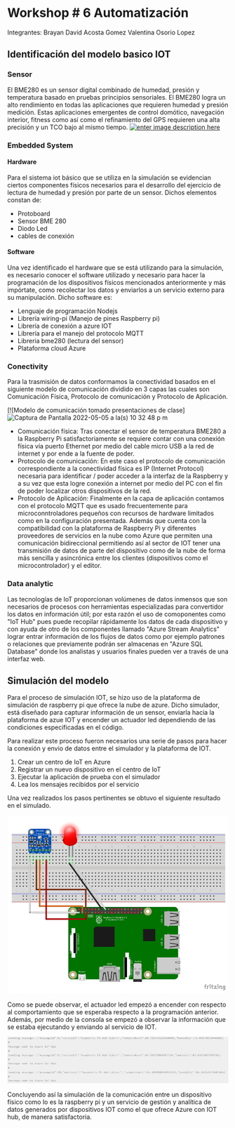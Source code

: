 # Workshop # 6 Automatización

Integrantes:
Brayan David Acosta Gomez 
Valentina Osorio Lopez

## [](https://github.com/Dacosta011/Workshop6#identificaci%C3%B3n-del-modelo-basico-iot)Identificación del modelo basico IOT

### [](https://github.com/Dacosta011/Workshop6#sensor)Sensor

El BME280 es un sensor digital combinado de humedad, presión y temperatura basado en pruebas principios sensoriales. El BME280 logra un alto rendimiento en todas las aplicaciones que requieren humedad y presión medición. Estas aplicaciones emergentes de control domótico, navegación interior, fitness como así como el refinamiento del GPS requieren una alta precisión y un TCO bajo al mismo tiempo.  [![enter image description here](https://camo.githubusercontent.com/ace5b50edeedf6946e0094dc6787f77d5f7e8e6e5634ed59e5f9d4c8fa58f6db/68747470733a2f2f7469656e64612e627269636f6765656b2e636f6d2f363732322d746869636b626f785f64656661756c742f73656e736f722d64652d74656d70657261747572612d68756d656461642d792d70726573696f6e2d626d653238302e6a7067)](https://camo.githubusercontent.com/ace5b50edeedf6946e0094dc6787f77d5f7e8e6e5634ed59e5f9d4c8fa58f6db/68747470733a2f2f7469656e64612e627269636f6765656b2e636f6d2f363732322d746869636b626f785f64656661756c742f73656e736f722d64652d74656d70657261747572612d68756d656461642d792d70726573696f6e2d626d653238302e6a7067)

### [](https://github.com/Dacosta011/Workshop6#embedded-system)Embedded System

#### [](https://github.com/Dacosta011/Workshop6#hardware)Hardware

Para el sistema iot básico que se utiliza en la simulación se evidencian ciertos componentes físicos necesarios para el desarrollo del ejercicio de lectura de humedad y presión por parte de un sensor. Dichos elementos constan de:

-   Protoboard
-   Sensor BME 280
-   Diodo Led
-   cables de conexión

#### [](https://github.com/Dacosta011/Workshop6#software)Software

Una vez identificado el hardware que se está utilizando para la simulación, es necesario conocer el software utilizado y necesario para hacer la programación de los dispositivos físicos mencionados anteriormente y más impórtate, como recolectar los datos y enviarlos a un servicio externo para su manipulación. Dicho software es:

-   Lenguaje de programación Nodejs
-   Librería wiring-pi (Manejo de pines Raspberry pi)
-   Librería de conexión a azure IOT
-   Librería para el manejo del protocolo MQTT
-   Libreria bme280 (lectura del sensor)
-   Plataforma cloud Azure

### [](https://github.com/Dacosta011/Workshop6#conectivity)Conectivity 
Para la trasmisión de datos conformamos la conectividad basados en el siguiente modelo de comunicación dividido en 3 capas las cuales son Comunicación Física, Protocolo de comunicación y Protocolo de Aplicación.

[![Modelo de comunicación tomado presentaciones de clase] <img width="1195" alt="Captura de Pantalla 2022-05-05 a la(s) 10 32 48 p m" src="https://user-images.githubusercontent.com/74270748/167066663-23ee03d8-a7ea-475d-b033-498213ae835f.png">


- Comunicación física:  Tras conectar el sensor de temperatura BME280 a la Raspberry Pi satisfactoriamente se requiere contar con una conexión física vía puerto Ethernet por medio del cable micro USB a la red de internet y por ende a la fuente de poder.
- Protocolo de comunicación: En este caso el protocolo de comunicación correspondiente a la conectividad física es IP (Internet Protocol) necesaria para identificar / poder acceder a la interfaz de la Raspberry y a su vez que esta logre conexión a internet por medio del PC con el fin de poder localizar otros dispositivos de la red.
- Protocolo de Aplicación: Finalmente en la capa de aplicación contamos con el protocolo MQTT que es usado frecuentemente para microconntroladores pequeños con recursos de hardware limitados como en la configuración presentada.  Además que cuenta con la compatibilidad con la plataforma de Raspberry Pi y diferentes proveedores de servicios en la nube como Azure que permiten una comunicación bidireccional permitiendo así al sector de IOT tener una transmisión de datos de parte del dispositivo como de la nube de forma más sencilla y asincrónica entre los clientes (dispositivos como el microcontrolador) y el editor.

### [](https://github.com/Dacosta011/Workshop6#data-analytic)Data analytic
Las tecnologías de IoT proporcionan volúmenes de datos inmensos que son necesarios de procesos con herramientas especializadas para convertidor los datos en información útil; por esta razón el uso de comoponentes como "IoT Hub" pues puede recopilar rápidamente los datos de cada dispositivo y con ayuda de otro de los componentes llamado "Azure Stream Analytics" lograr entrar información de los flujos de datos como por ejemplo patrones o relaciones que previamente podrán ser almacenas en "Azure SQL Database" donde los analistas y usuarios finales pueden ver a través de una interfaz web. 
## [](https://github.com/Dacosta011/Workshop6#simulaci%C3%B3n-del-modelo)Simulación del modelo

Para el proceso de simulación IOT, se hizo uso de la plataforma de simulación de raspberry pi que ofrece la nube de azure. Dicho simulador, está diseñado para capturar información de un sensor, enviarla hacia la plataforma de azue IOT y encender un actuador led dependiendo de las condiciones especificadas en el código.

Para realizar este proceso fueron necesarios una serie de pasos para hacer la conexión y envio de datos entre el simulador y la plataforma de IOT.

1.  Crear un centro de IoT en Azure
2.  Registrar un nuevo dispositivo en el centro de IoT
3.  Ejecutar la aplicación de prueba con el simulador
4.  Lea los mensajes recibidos por el servicio

Una vez realizados los pasos pertinentes se obtuvo el siguiente resultado en el simulado.

[![enter image description here](https://raw.githubusercontent.com/Dacosta011/Workshop6/main/ledOn.png)](https://raw.githubusercontent.com/Dacosta011/Workshop6/main/ledOn.png)

Como se puede observar, el actuador led empezó a encender con respecto al comportamiento que se esperaba respecto a la programación anterior. Además, por medio de la consola se empezó a observar la información que se estaba ejecutando y enviando al servicio de IOT.

[![enter image description here](https://raw.githubusercontent.com/Dacosta011/Workshop6/main/message.png)](https://raw.githubusercontent.com/Dacosta011/Workshop6/main/message.png)

Concluyendo así la simulación de la comunicación entre un dispositivo físico como lo es la raspberry pi y un servicio de gestión y analítica de datos generados por dispositivos IOT como el que ofrece Azure con IOT hub, de manera satisfactoria.
